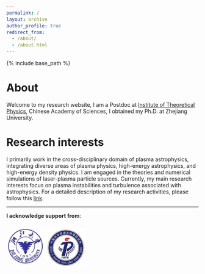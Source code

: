```yaml
---
permalink: /
layout: archive
author_profile: true
redirect_from: 
  - /about/
  - /about.html
---
```


{% include base_path %}

About
======
Welcome to my research website, I am a Postdoc at [Institute of Theoretical Physics](http://www.itp.ac.cn/), Chinese Academy of Sciences, I obtained my Ph.D. at Zhejiang University.

Research interests
=====

I primarily work in the cross-disciplinary domain of plasma astrophysics, integrating diverse areas of plasma physics, high-energy astrophysics, and high-energy density physics. I am engaged in the theories and numerical simulations of laser-plasma particle sources. Currently, my main research interests focus on plasma instabilities and turbulence associated with astrophysics. For a detailed description of my research activities, please follow this [link](https://pliulfcuigithub.github.io/research/).


---
**I acknowledge support from**:
<p align='left'>
<img src='/images/zju.jpg' width='100'>
<img src='/images/ITP.jpg' width='104'>
</p>
